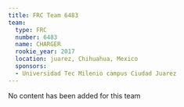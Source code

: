 ```yaml
---
title: FRC Team 6483
team:
  type: FRC
  number: 6483
  name: CHARGER
  rookie_year: 2017
  location: juarez, Chihuahua, Mexico
  sponsors:
  - Universidad Tec Milenio campus Ciudad Juarez
---
```


No content has been added for this team